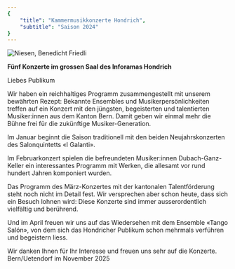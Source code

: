 ```yaml
---
{
    "title": "Kammermusikkonzerte Hondrich",
    "subtitle": "Saison 2024"
}
---
```


![Niesen, Benedicht Friedli](/2024_niesen.jpg)

__Fünf Konzerte im grossen Saal des Inforamas Hondrich__

Liebes Publikum

Wir haben ein reichhaltiges Programm zusammengestellt mit unserem bewährten Rezept:
Bekannte Ensembles und Musikerpersönlichkeiten treffen auf ein Konzert mit den jüngsten,
begeisterten und talentierten Musiker:innen aus dem Kanton Bern. Damit geben wir einmal
mehr die Bühne frei für die zukünftige Musiker-Generation.

Im Januar beginnt die Saison traditionell mit den beiden Neujahrskonzerten des
Salonquintetts «I Galanti».

Im Februarkonzert spielen die befreundeten Musiker:innen Dubach-Ganz-Keller ein interessantes
Programm mit Werken, die allesamt vor rund hundert Jahren komponiert wurden.

Das Programm des März-Konzertes mit der kantonalen Talentförderung steht noch nicht im Detail
fest. Wir versprechen aber schon heute, dass sich ein Besuch lohnen wird: Diese Konzerte sind
immer ausserordentlich vielfältig und berührend. 

Und im April freuen wir uns auf das Wiedersehen mit dem Ensemble «Tango Salón», von dem sich
das Hondricher Publikum schon mehrmals verführen und begeistern liess.

Wir danken Ihnen für Ihr Interesse und freuen uns sehr auf die Konzerte.
Bern/Uetendorf im November 2025
